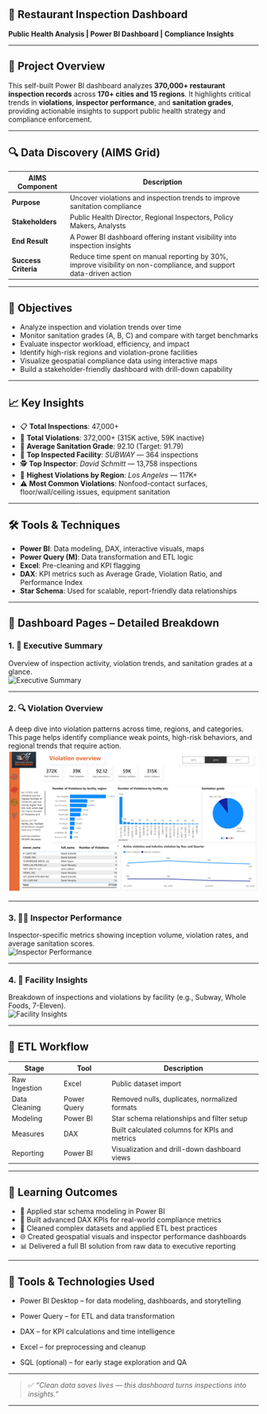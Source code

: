 ## 🧼 Restaurant Inspection Dashboard  
**Public Health Analysis | Power BI Dashboard | Compliance Insights**

---

## 🧾 Project Overview  

This self-built Power BI dashboard analyzes **370,000+ restaurant inspection records** across **170+ cities and 15 regions**. It highlights critical trends in **violations**, **inspector performance**, and **sanitation grades**, providing actionable insights to support public health strategy and compliance enforcement.

---
## 🔍 Data Discovery (AIMS Grid)

| AIMS Component     | Description                                                                 |
|--------------------|-----------------------------------------------------------------------------|
| **Purpose**        | Uncover violations and inspection trends to improve sanitation compliance  |
| **Stakeholders**   | Public Health Director, Regional Inspectors, Policy Makers, Analysts        |
| **End Result**     | A Power BI dashboard offering instant visibility into inspection insights   |
| **Success Criteria** | Reduce time spent on manual reporting by 30%, improve visibility on non-compliance, and support data-driven action |

---
## 🎯 Objectives  

- Analyze inspection and violation trends over time  
- Monitor sanitation grades (A, B, C) and compare with target benchmarks  
- Evaluate inspector workload, efficiency, and impact  
- Identify high-risk regions and violation-prone facilities  
- Visualize geospatial compliance data using interactive maps  
- Build a stakeholder-friendly dashboard with drill-down capability  

---

## 📈 Key Insights  

- 📋 **Total Inspections**: 47,000+  
- 🚨 **Total Violations**: 372,000+ (315K active, 59K inactive)  
- 🧼 **Average Sanitation Grade**: 92.10 (Target: 91.79)  
- 🏪 **Top Inspected Facility**: *SUBWAY* — 364 inspections  
- 🕵️ **Top Inspector**: *David Schmitt* — 13,758 inspections  
- 📍 **Highest Violations by Region**: *Los Angeles* — 117K+  
- ⚠️ **Most Common Violations**: Nonfood-contact surfaces, floor/wall/ceiling issues, equipment sanitation  

---

## 🛠️ Tools & Techniques  

- **Power BI**: Data modeling, DAX, interactive visuals, maps  
- **Power Query (M)**: Data transformation and ETL logic  
- **Excel**: Pre-cleaning and KPI flagging  
- **DAX**: KPI metrics such as Average Grade, Violation Ratio, and Performance Index  
- **Star Schema**: Used for scalable, report-friendly data relationships  

---

## 📂 Dashboard Pages – Detailed Breakdown  

### 1. 📌 Executive Summary  
Overview of inspection activity, violation trends, and sanitation grades at a glance.  
![Executive Summary](https://github.com/Nikhillonkar19-code/Restaurant-Inspection-Dashboard/blob/main/Executive%20Summary.jpg)

---

### 2. 🔍 Violation Overview  
A deep dive into violation patterns across time, regions, and categories. This page helps identify compliance weak points, high-risk behaviors, and regional trends that require action.  
![Violation Overview](https://github.com/Nikhillonkar19-code/Restaurant-Inspection-Dashboard/blob/main/Violation%20Overview.jpg)

---

### 3. 👨‍💼 Inspector Performance  
Inspector-specific metrics showing inception volume, violation rates, and average sanitation scores.  
![Inspector Performance](https://github.com/Nikhillonkar19-code/Restaurant-Inspection-Dashboard/blob/main/Inspector%20Performance.jpg)

---

### 4. 🏪 Facility Insights  
Breakdown of inspections and violations by facility (e.g., Subway, Whole Foods, 7-Eleven).  
![Facility Insights](https://github.com/Nikhillonkar19-code/Restaurant-Inspection-Dashboard/blob/main/Facility%20Insights.jpg)

---

## 🔄 ETL Workflow  

| Stage         | Tool        | Description                                   |
|---------------|-------------|-----------------------------------------------|
| Raw Ingestion | Excel       | Public dataset import                         |
| Data Cleaning | Power Query | Removed nulls, duplicates, normalized formats |
| Modeling      | Power BI    | Star schema relationships and filter setup    |
| Measures      | DAX         | Built calculated columns for KPIs and metrics |
| Reporting     | Power BI    | Visualization and drill-down dashboard views  |

---

## 📘 Learning Outcomes  

- 🧱 Applied star schema modeling in Power BI  
- 🧮 Built advanced DAX KPIs for real-world compliance metrics  
- 🧼 Cleaned complex datasets and applied ETL best practices  
- 🌐 Created geospatial visuals and inspector performance dashboards  
- 📊 Delivered a full BI solution from raw data to executive reporting  

---
## 🧰 Tools & Technologies Used
- Power BI Desktop – for data modeling, dashboards, and storytelling

- Power Query – for ETL and data transformation

- DAX – for KPI calculations and time intelligence

- Excel – for preprocessing and cleanup

- SQL (optional) – for early stage exploration and QA
---

> ✅ *“Clean data saves lives — this dashboard turns inspections into insights.”*

---


